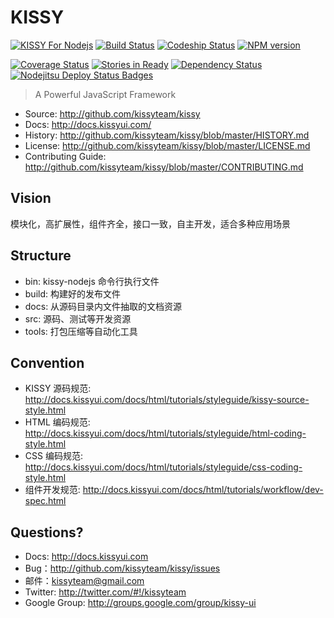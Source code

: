 # KISSY
[![KISSY For Nodejs](https://nodei.co/npm/kissy.png)](https://npmjs.org/package/kissy)
[![Build Status](https://secure.travis-ci.org/kissyteam/kissy.png?branch=master)](https://travis-ci.org/kissyteam/kissy)
[![Codeship Status](https://www.codeship.io/projects/939cebe0-f137-0130-4512-3223cd47985b/status?branch=master)](https://www.codeship.io/projects/6301)
[![NPM version](https://badge.fury.io/js/kissy.png)](http://badge.fury.io/js/kissy)

[![Coverage Status](https://coveralls.io/repos/kissyteam/kissy/badge.png?branch=master)](https://coveralls.io/r/kissyteam/kissy?branch=master)
[![Stories in Ready](https://badge.waffle.io/kissyteam/kissy.png)](https://waffle.io/kissyteam/kissy)
[![Dependency Status](https://gemnasium.com/kissyteam/kissy.png)](https://gemnasium.com/kissyteam/kissy)
[![Nodejitsu Deploy Status Badges](https://webhooks.nodejitsu.com/yiminghe/kissy.png)](https://webops.nodejitsu.com#yiminghe/kissy)

> A Powerful JavaScript Framework

 * Source: <http://github.com/kissyteam/kissy>
 * Docs: <http://docs.kissyui.com/>
 * History: <http://github.com/kissyteam/kissy/blob/master/HISTORY.md>
 * License: <http://github.com/kissyteam/kissy/blob/master/LICENSE.md>
 * Contributing Guide: <http://github.com/kissyteam/kissy/blob/master/CONTRIBUTING.md>

## Vision

模块化，高扩展性，组件齐全，接口一致，自主开发，适合多种应用场景


## Structure

 - bin:           kissy-nodejs 命令行执行文件
 - build:         构建好的发布文件
 - docs:          从源码目录内文件抽取的文档资源
 - src:           源码、测试等开发资源
 - tools:         打包压缩等自动化工具


## Convention

 * KISSY 源码规范: <http://docs.kissyui.com/docs/html/tutorials/styleguide/kissy-source-style.html>
 * HTML 编码规范: <http://docs.kissyui.com/docs/html/tutorials/styleguide/html-coding-style.html>
 * CSS 编码规范: <http://docs.kissyui.com/docs/html/tutorials/styleguide/css-coding-style.html>
 * 组件开发规范: <http://docs.kissyui.com/docs/html/tutorials/workflow/dev-spec.html>

## Questions?

 - Docs: <http://docs.kissyui.com>
 - Bug：<http://github.com/kissyteam/kissy/issues>
 - 邮件：<kissyteam@gmail.com>
 - Twitter: <http://twitter.com/#!/kissyteam>
 - Google Group: <http://groups.google.com/group/kissy-ui>